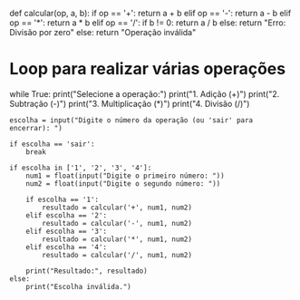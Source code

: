 def calcular(op, a, b):
    if op == '+':
        return a + b
    elif op == '-':
        return a - b
    elif op == '*':
        return a * b
    elif op == '/':
        if b != 0:
            return a / b
        else:
            return "Erro: Divisão por zero"
    else:
        return "Operação inválida"

# Loop para realizar várias operações
while True:
    print("Selecione a operação:")
    print("1. Adição (+)")
    print("2. Subtração (-)")
    print("3. Multiplicação (*)")
    print("4. Divisão (/)")

    escolha = input("Digite o número da operação (ou 'sair' para encerrar): ")

    if escolha == 'sair':
        break

    if escolha in ['1', '2', '3', '4']:
        num1 = float(input("Digite o primeiro número: "))
        num2 = float(input("Digite o segundo número: "))
        
        if escolha == '1':
            resultado = calcular('+', num1, num2)
        elif escolha == '2':
            resultado = calcular('-', num1, num2)
        elif escolha == '3':
            resultado = calcular('*', num1, num2)
        elif escolha == '4':
            resultado = calcular('/', num1, num2)

        print("Resultado:", resultado)
    else:
        print("Escolha inválida.")
